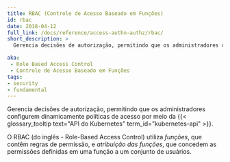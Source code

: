 ```yaml
---
title: RBAC (Controle de Acesso Baseado em Funções)
id: rbac
date: 2018-04-12
full_link: /docs/reference/access-authn-authz/rbac/
short_description: >
  Gerencia decisões de autorização, permitindo que os administradores configurem dinamicamente políticas de acesso por meio da API do Kubernetes.

aka:
 - Role Based Access Control
 - Controle de Acesso Baseado em Funções
tags:
- security
- fundamental
---
```

 Gerencia decisões de autorização, permitindo que os administradores configurem dinamicamente políticas de acesso por meio da {{< glossary_tooltip text="API do Kubernetes" term_id="kubernetes-api" >}}.
 
<!--more--> 

O RBAC (do inglês - Role-Based Access Control) utiliza *funções*, que contêm regras de permissão, e *atribuição das funções*, que concedem as permissões definidas em uma função a um conjunto de usuários.